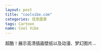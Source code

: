 ```yaml
---
layout: post
title: "coolvibe.com"
categories: 信息图录
tags: Cartoon
name: Cool Vibe
---
```


超酷！展示高清插画壁纸以及动漫、梦幻图片...<!--break-->
